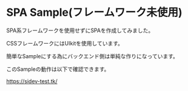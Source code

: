 # SPA Sample(フレームワーク未使用)
SPA系フレームワークを使用せずにSPAを作成してみました。

CSSフレームワークにはUIkitを使用しています。

簡単なSampleにする為にバックエンド側は単純な作りになっています。

このSampleの動作は以下で確認できます。

https://sidev-test.tk/
